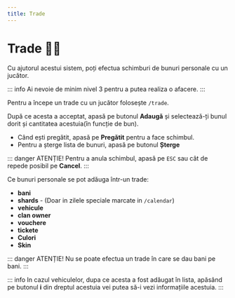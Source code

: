 ```yaml
---
title: Trade
---
```


# Trade 🧑‍🔧
Cu ajutorul acestui sistem, poți efectua schimburi de bunuri personale cu un jucător.

::: info
Ai nevoie de minim nivel 3 pentru a putea realiza o afacere.
:::

Pentru a începe un trade cu un jucător folosește `/trade`.

După ce acesta a acceptat, apasă pe butonul **Adaugă** și selectează-ți bunul dorit și cantitatea acestuia(în funcție de bun). 
- Când ești pregătit, apasă pe **Pregătit** pentru a face schimbul.
- Pentru a șterge lista de bunuri, apasă pe butonul **Șterge**

::: danger ATENȚIE!
Pentru a anula schimbul, apasă pe `ESC` sau cât de repede posibil pe **Cancel**.
:::

Ce bunuri personale se pot adăuga într-un trade:
- **bani**
- **shards** - (Doar in zilele speciale marcate in `/calendar`)
- **vehicule**
- **clan owner**
- **vouchere**
- **tickete**
- **Culori**
- **Skin**

::: danger ATENȚIE!
Nu se poate efectua un trade în care se dau bani pe bani.
:::

::: info 
In cazul vehiculelor, dupa ce acesta a fost adăugat în lista, apăsând pe butonul **i** din dreptul acestuia vei putea să-i vezi informațiile acestuia.
:::
